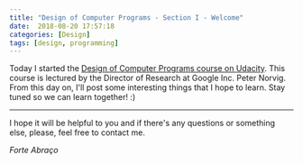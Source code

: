 ```yaml
---
title: "Design of Computer Programs - Section I - Welcome"
date:  2018-08-20 17:57:18
categories: [Design]
tags: [design, programming]
---
```


Today I started the [Design of Computer Programs course on Udacity](https://br.udacity.com/course/design-of-computer-programs--cs212, "Design of COmputer Programs"). This course is lectured by the Director of Research at Google Inc. Peter Norvig. From this day on, I'll post some interesting things that I hope to learn. Stay tuned so we can learn together! :)

___

I hope it will be helpful to you and if there's any questions or something else, please, feel free to contact me. 

*Forte Abraço* 